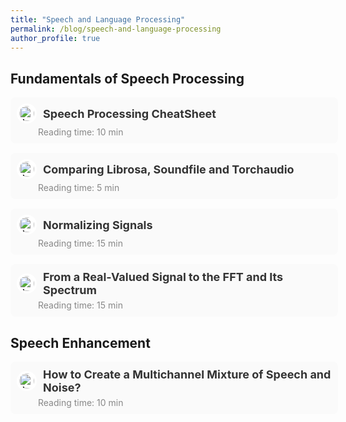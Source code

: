 ```yaml
---
title: "Speech and Language Processing"
permalink: /blog/speech-and-language-processing
author_profile: true
---
```


## Fundamentals of Speech Processing

<!-- 
- Sound
- 
- Fast Fourier Transform (FFT)
- Short Time Fourier Transform (STFT)
- Scale : Mel scale, Critical bands, 1/3 octave
- 
 -->

<div style="width: 100%; background-color: #fafafa; border-radius: 8px; padding: 10px; margin-top: 15px; display: flex; flex-direction: column; align-items: flex-start;">
  <a href="{{ site.baseurl }}/blog/speech-and-language-processing/speech-processing-cheat-sheet" 
     style="text-decoration: none; color: inherit; display: flex; flex-direction: column; width: 100%;">
    <div style="display: flex; align-items: center;">
      <img src="{{ site.baseurl }}/files/blog/speech-and-language-processing-.jpg" alt="Article Icon" style="width: 24px; height: 24px; margin-right: 10px; border-radius: 50%; background-color: #fff; padding: 4px;">
      <span style="font-size: 18px; font-weight: bold; color: #333;">Speech Processing CheatSheet</span>
    </div>
    <div style="font-size: 14px; color: #888; margin-top: 5px; margin-left: 34px;">Reading time: 10 min</div>
  </a>
</div>

<div style="width: 100%; background-color: #fafafa; border-radius: 8px; padding: 10px; margin-top: 15px; display: flex; flex-direction: column; align-items: flex-start;">
  <a href="{{ site.baseurl }}/blog/speech-and-language-processing/comparing-audio-libraries" 
     style="text-decoration: none; color: inherit; display: flex; flex-direction: column; width: 100%;">
    <div style="display: flex; align-items: center;">
      <img src="{{ site.baseurl }}/files/blog/speech-and-language-processing-.jpg" alt="Article Icon" style="width: 24px; height: 24px; margin-right: 10px; border-radius: 50%; background-color: #fff; padding: 4px;">
      <span style="font-size: 18px; font-weight: bold; color: #333;">Comparing Librosa, Soundfile and Torchaudio</span>
    </div>
    <div style="font-size: 14px; color: #888; margin-top: 5px; margin-left: 34px;">Reading time: 5 min</div>
  </a>
</div>

<div style="width: 100%; background-color: #fafafa; border-radius: 8px; padding: 10px; margin-top: 15px; display: flex; flex-direction: column; align-items: flex-start;">
  <a href="{{ site.baseurl }}/blog/speech-and-language-processing/normalizations" 
     style="text-decoration: none; color: inherit; display: flex; flex-direction: column; width: 100%;">
    <div style="display: flex; align-items: center;">
      <img src="{{ site.baseurl }}/files/blog/speech-and-language-processing-.jpg" alt="Article Icon" style="width: 24px; height: 24px; margin-right: 10px; border-radius: 50%; background-color: #fff; padding: 4px;">
      <span style="font-size: 18px; font-weight: bold; color: #333;">Normalizing Signals</span>
    </div>
    <div style="font-size: 14px; color: #888; margin-top: 5px; margin-left: 34px;">Reading time: 15 min</div>
  </a>
</div>

<div style="width: 100%; background-color: #fafafa; border-radius: 8px; padding: 10px; margin-top: 15px; display: flex; flex-direction: column; align-items: flex-start;">
  <a href="{{ site.baseurl }}/blog/speech-and-language-processing/fft" 
     style="text-decoration: none; color: inherit; display: flex; flex-direction: column; width: 100%;">
    <div style="display: flex; align-items: center;">
      <img src="{{ site.baseurl }}/files/blog/speech-and-language-processing-.jpg" alt="Article Icon" style="width: 24px; height: 24px; margin-right: 10px; border-radius: 50%; background-color: #fff; padding: 4px;">
      <span style="font-size: 18px; font-weight: bold; color: #333;">From a Real-Valued Signal to the FFT and Its Spectrum</span>
    </div>
    <div style="font-size: 14px; color: #888; margin-top: 5px; margin-left: 34px;">Reading time: 15 min</div>
  </a>
</div>

## Speech Enhancement

<div style="width: 100%; background-color: #fafafa; border-radius: 8px; padding: 10px; margin-top: 15px; display: flex; flex-direction: column; align-items: flex-start;">
  <a href="{{ site.baseurl }}/blog/speech-and-language-processing/creating-a-mixture" 
     style="text-decoration: none; color: inherit; display: flex; flex-direction: column; width: 100%;">
    <div style="display: flex; align-items: center;">
      <img src="{{ site.baseurl }}/files/blog/speech-and-language-processing-.jpg" alt="Article Icon" style="width: 24px; height: 24px; margin-right: 10px; border-radius: 50%; background-color: #fff; padding: 4px;">
      <span style="font-size: 18px; font-weight: bold; color: #333;">How to Create a Multichannel Mixture of Speech and Noise?</span>
    </div>
    <div style="font-size: 14px; color: #888; margin-top: 5px; margin-left: 34px;">Reading time: 10 min</div>
  </a>
</div>
